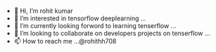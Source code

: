 - 👋 Hi, I’m rohit kumar
- 👀 I’m interested in tensorflow deeplearning   ...
- 🌱 I’m currently looking forword to learning tenserflow ...
- 💞️ I’m looking to collaborate on developers projects on tenserflow  ...
- 📫 How to reach me ...@rohithh708

<!---
rohithh708/rohithh708 is a ✨ special ✨ repository because its `README.md` (this file) appears on your GitHub profile.
You can click the Preview link to take a look at your changes.
--->
